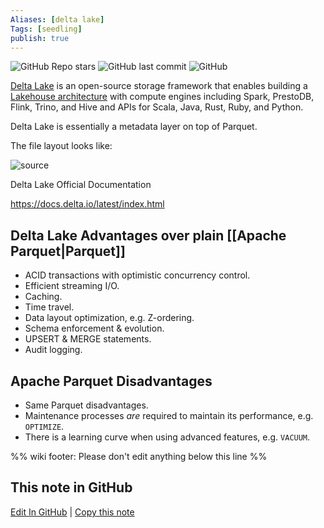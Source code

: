 ```yaml
---
Aliases: [delta lake]
Tags: [seedling]
publish: true
---
```


![GitHub Repo stars](https://img.shields.io/github/stars/apache/parquet-mr?style=social) ![GitHub last commit](https://img.shields.io/github/last-commit/apache/parquet-mr) ![GitHub](https://img.shields.io/github/license/apache/parquet-mr)

[Delta Lake](https://databricks.com/wp-content/uploads/2020/08/p975-armbrust.pdf) is an open-source storage framework that enables building a  
[Lakehouse architecture](http://cidrdb.org/cidr2021/papers/cidr2021_paper17.pdf) with compute engines including Spark, PrestoDB, Flink, Trino, and Hive and APIs for Scala, Java, Rust, Ruby, and Python.

Delta Lake is essentially a metadata layer on top of Parquet.

The file layout looks like:

![source](https://www.databricks.com/wp-content/uploads/2019/08/image6-1.png)

Delta Lake Official Documentation

https://docs.delta.io/latest/index.html

## Delta Lake Advantages over plain [[Apache Parquet|Parquet]]

- ACID transactions with optimistic concurrency control.
- Efficient streaming I/O.
- Caching.
- Time travel.
- Data layout optimization, e.g. Z-ordering.
- Schema enforcement & evolution.
- UPSERT & MERGE statements.
- Audit logging.

## Apache Parquet Disadvantages

- Same Parquet disadvantages.
- Maintenance processes _are_ required to maintain its performance, e.g. `OPTIMIZE`.
- There is a learning curve when using advanced features, e.g. `VACUUM`.

%% wiki footer: Please don't edit anything below this line %%

## This note in GitHub

<span class="git-footer">[Edit In GitHub](https://github.dev/data-engineering-community/data-engineering-wiki/blob/main/Tools/File%20Formats/Delta%20Lake.md "git-hub-edit-note") | [Copy this note](https://raw.githubusercontent.com/data-engineering-community/data-engineering-wiki/main/Tools/File%20Formats/Delta%20Lake.md "git-hub-copy-note") </span>
